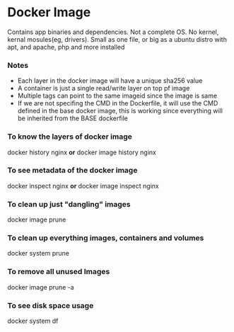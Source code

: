 # Docker Image
Contains app binaries and dependencies. Not a complete OS. No kernel, kernal mosules(eg, drivers). Small as one file, or big as a ubuntu distro with apt, and apache, php and more installed

### Notes
* Each layer in the docker image will have a unique sha256 value
* A container is just a single read/write layer on top pf image
* Multiple tags can point to the same imageid since the image is same
* If we are not specifing the CMD in the Dockerfile, it will use the CMD defined in the base docker image, this is working since everything will be inherited from the BASE dockerfile

### To know the layers of docker image
docker history nginx **or** docker image history nginx

### To see metadata of the docker image
docker inspect nginx **or** docker image inspect nginx

###  To clean up just "dangling" images
docker image prune

### To clean up everything images, containers and volumes
docker system prune

### To remove all unused Images
docker image prune -a

### To see disk space usage
docker system df

